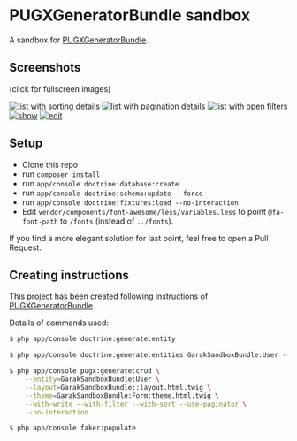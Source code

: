 PUGXGeneratorBundle sandbox
===========================

A sandbox for [PUGXGeneratorBundle](https://github.com/PUGX/PUGXGeneratorBundle).

Screenshots
-----------

(click for fullscreen images)

[![list with sorting details](https://raw.github.com/garak/PUGXGeneratorBundleSandbox/master/src/Garak/SandboxBundle/Resources/public/images/thumbnails/list1.png)](https://raw.github.com/garak/PUGXGeneratorBundleSandbox/master/src/Garak/SandboxBundle/Resources/public/images/screenshots/list1.png "List with sorting details")
[![list with pagination details](https://raw.github.com/garak/PUGXGeneratorBundleSandbox/master/src/Garak/SandboxBundle/Resources/public/images/thumbnails/list2.png)](https://raw.github.com/garak/PUGXGeneratorBundleSandbox/master/src/Garak/SandboxBundle/Resources/public/images/screenshots/list2.png "List with pagination details")
[![list with open filters](https://raw.github.com/garak/PUGXGeneratorBundleSandbox/master/src/Garak/SandboxBundle/Resources/public/images/thumbnails/filters.png)](https://raw.github.com/garak/PUGXGeneratorBundleSandbox/master/src/Garak/SandboxBundle/Resources/public/images/screenshots/filters.png "List with open filters")
[![show](https://raw.github.com/garak/PUGXGeneratorBundleSandbox/master/src/Garak/SandboxBundle/Resources/public/images/thumbnails/show.png)](https://raw.github.com/garak/PUGXGeneratorBundleSandbox/master/src/Garak/SandboxBundle/Resources/public/images/screenshots/show.png "Show")
[![edit](https://raw.github.com/garak/PUGXGeneratorBundleSandbox/master/src/Garak/SandboxBundle/Resources/public/images/thumbnails/edit.png)](https://raw.github.com/garak/PUGXGeneratorBundleSandbox/master/src/Garak/SandboxBundle/Resources/public/images/screenshots/edit.png "Edit")


Setup
-----

* Clone this repo
* run ``composer install``
* run ``app/console doctrine:database:create``
* run ``app/console doctrine:schema:update --force``
* run ``app/console doctrine:fixtures:load --no-interaction``
* Edit ``vendor/components/font-awesome/less/variables.less`` to point ``@fa-font-path``
  to ``/fonts`` (instead of ``../fonts``).

If you find a more elegant solution for last point, feel free to open a Pull Request.


Creating instructions
---------------------

This project has been created following instructions of [PUGXGeneratorBundle](https://github.com/PUGX/PUGXGeneratorBundle).

Details of commands used:

``` bash
$ php app/console doctrine:generate:entity
```

``` bash
$ php app/console doctrine:generate:entities GarakSandboxBundle:User --no-backup
```

``` bash
$ php app/console pugx:generate:crud \
    --entity=GarakSandboxBundle:User \
    --layout=GarakSandboxBundle::layout.html.twig \
    --theme=GarakSandboxBundle:Form:theme.html.twig \
    --with-write --with-filter --with-sort --use-paginator \
    --no-interaction
```

``` bash
$ php app/console faker:populate
```
